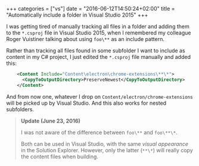 +++
categories = ["vs"]
date = "2016-06-12T14:50:24+02:00"
title = "Automatically include a folder in Visual Studio 2015"
+++

I was getting tired of manually tracking all files in a folder and adding them
to the `*.csproj` file in Visual Studio 2015, when I remembered my colleague
Roger Vuistiner talking about using `foo\**` as an include pattern.

Rather than tracking all files found in some subfolder I want to include
as content in my C# project, I just edited the `*.csproj` file manually
and added this:

```xml
    <Content Include="Content\electron\chrome-extensions\**\*">
      <CopyToOutputDirectory>PreserveNewest</CopyToOutputDirectory>
    </Content>
```

And from now one, whatever I drop on `Content/electron/chrome-extensions`
will be picked up by Visual Studio. And this also works for nested
subfolders.



> **Update (June 23, 2016)**
> 
> I was not aware of the difference between `foo\**` and `foo\**\*`.
> 
> Both can be used in Visual Studio, with the same _visual appearance_ in
> the Solution Explorer. However, only the latter (`**\*`) will really copy
> the content files when building.
